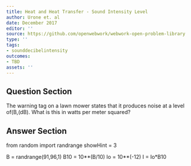 ```yaml
---
title: Heat and Heat Transfer - Sound Intensity Level
author: Urone et. al
date: December 2017
editor: ''
source: https://github.com/openwebwork/webwork-open-problem-library
type: ''
tags:
- sounddecibelintensity
outcomes:
- TBD
assets: ''
---
```


## Question Section 

The warning tag on a lawn mower states that it produces noise at a level of(B,(dB).
What is this in watts per meter squared?



## Answer Section

from random import randrange
showHint = 3


B = randrange(91,96,1)
B10 = 10**(B/10)
Io = 10**(-12)
I = Io*B10